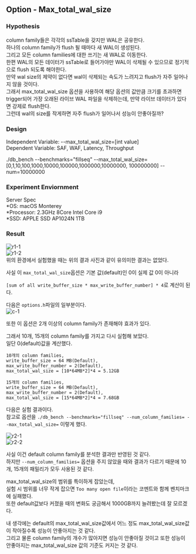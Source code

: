 

## Option - Max_total_wal_size   

### Hypothesis   
column family들은 각각의 ssTable을 갖지만 WAL은 공유한다.   
하나의 column family가 flush 될 때마다 새 WAL이 생성된다.    
그리고 모든 column families에 대한 쓰기는 새 WAL로 이동한다.    
한편 WAL의 모든 데이터가 ssTable로 들어가야만 WAL이 삭제될 수 있으므로 정기적으로 flush 되도록 해야한다.   
만약 wal size의 제약이 없다면 wal이 삭제되는 속도가 느려지고 flush가 자주 일어나지 않을 것이다.    
그래서 max_total_wal_size 옵션을 사용하여 해당 옵션의 값만큼 크기를 초과하면 trigger되어 가장 오래된 라이브 WAL 파일을 삭제하는데, 만약 라이브 데이터가 있다면 강제로 flush한다.     
그런데 wal의 size를 작게하면 자주 flush가 일어나서 성능이 안좋아질까?     

### Design   
Independent Variable: --max_total_wal_size=[int value]   
Dependent Variable: SAF, WAF, Latency, Throughput   

./db_bench --benchmarks="fillseq" --max_total_wal_size=[0,1,10,100,1000,10000,100000,1000000,10000000, 100000000] --num=10000000   

### Experiment Enviornment   
Server Spec   
  *OS: macOS Monterey   
  *Processor: 2.3GHz 8Core Intel Core i9   
  *SSD: APPLE SSD AP1024N 1TB   

### Result    
![r1-1](https://drive.google.com/u/1/uc?id=1PYd69aCFcH0GaBVUIAKNit_4TPkdfqqI&export=download)   
![r1-2](https://drive.google.com/u/1/uc?id=12zU7vK_JZjnUA1FbO19ciofSQZPC4SkV&export=download)   
위의 환경에서 실험했을 때는 위의 결과 사진과 같이 유의미한 결과는 없었다.   

사실 이 ```max_total_wal_size```옵션은 기본 값(default)인 0이 실제 값 0이 아니라    

```[sum of all write_buffer_size * max_write_buffer_number] * 4```로 계산이 된다.   

다음은 ```options.h```파일의 일부분이다.   
![c-1](https://drive.google.com/u/1/uc?id=1VnoWgvvAfbxkFBnGIPu5Mc-oDHc8n8LQ&export=download)   

또한 이 옵션은 2개 이상의 column family가 존재해야 효과가 있다.   

그래서 10개, 15개의 column family를 가지고 다시 실험해 보았다.    
일단 0(default)값을 계산했다.   
```
10개의 column families,   
write_buffer_size = 64 MB(Default),   
max_write_buffer_number = 2(Default),   
max_total_wal_size = [10*64MB*2]*4 = 5.12GB   
```
```
15개의 column families,   
write_buffer_size = 64 MB(Default),   
max_write_buffer_number = 2(Default),   
max_total_wal_size = [15*64MB*2]*4 = 7.68GB   
```

다음은 실험 결과이다.    
참고로 옵션을 ```./db_bench --benchmarks="fillseq" --num_column_families= --max_total_wal_size=``` 이렇게 했다.   
   
![r2-1](https://drive.google.com/u/1/uc?id=1zxOxRxMONuz6QLngKZIZpB74fovir4lA&export=download)   
![r2-2](https://drive.google.com/u/1/uc?id=1LiBye9ubVCr5aPwKJVXzBDdoRYJzM8QF&export=download)   
   
사실 이건 default column family를 분석한 결과만 반영된 것 같다.   
하지만 ```--num_column_families=``` 옵션을 주지 않았을 때와 결과가 다르기 때문에 10개, 15개의 패밀리가 모두 사용된 것 같다.   
   
max_total_wal_size의 범위를 특이하게 잡았는데,   
실험 시 범위를 너무 작게 잡으면 ```Too many open file```이라는 코멘트와 함께 벤치마크에 실패했다.   
또한 default값보다 커졌을 때의 변화도 궁금해서 1000GB까지 늘려봤는데 잘 모르겠다.  
    
내 생각에는 default의 max_total_wal_size값에서 어느 정도 max_total_wal_size값이 작아질수록 성능이 안좋아지는 것 같다.   
그리고 물론 column family의 개수가 많아지면 성능이 안좋아질 것이고 또한 성능이 안좋아지는 max_total_wal_size 값의 기준도 커지는 것 같다.   




